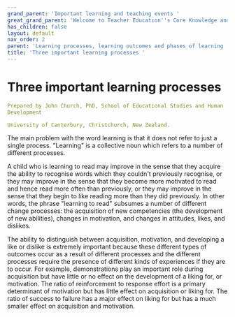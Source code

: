 ```yaml
---
grand_parent: 'Important learning and teaching events '
great_grand_parent: 'Welcome to Teacher Education''s Core Knowledge and Skills.'
has_children: false
layout: default
nav_order: 2
parent: 'Learning processes, learning outcomes and phases of learning '
title: 'Three important learning processes '
---
```

# Three important learning processes


```yaml
Prepared by John Church, PhD, School of Educational Studies and Human
Development

University of Canterbury, Christchurch, New Zealand.
```


The main problem with the word learning is that it does not refer to
just a single process. "Learning" is a collective noun which refers to a
number of different processes.

A child who is learning to read may improve in the sense that they
acquire the ability to recognise words which they couldn't previously
recognise, or they may improve in the sense that they become more
motivated to read and hence read more often than previously, or they may
improve in the sense that they begin to like reading more than they did
previously. In other words, the phrase "learning to read" subsumes a
number of different change processes: the acquisition of new
competencies (the development of new abilities), changes in motivation,
and changes in attitudes, likes, and dislikes.

The ability to distinguish between acquisition, motivation, and
developing a like or dislike is extremely important because these
different types of outcomes occur as a result of different processes and
the different processes require the presence of different kinds of
experiences if they are to occur. For example, demonstrations play an
important role during acquisition but have little or no effect on the
development of a liking for, or motivation. The ratio of reinforcement
to response effort is a primary determinant of motivation but has little
effect on acquisition or liking for. The ratio of success to failure has
a major effect on liking for but has a much smaller effect on
acquisition and motivation.
